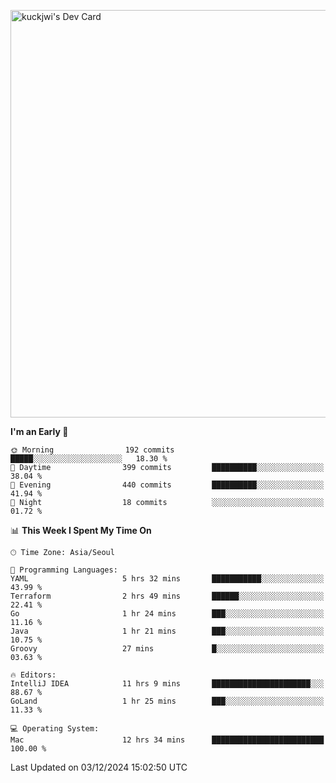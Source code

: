 <a href="https://app.daily.dev/kuckhwancho"><img src="https://api.daily.dev/devcards/v2/efef39c8028947428b3c0b486b9cd9b6.png?r=iz2&type=wide" width="652" alt="kuckjwi's Dev Card"/></a>

<!--START_SECTION:waka-->
**I'm an Early 🐤** 

```text
🌞 Morning                192 commits         █████░░░░░░░░░░░░░░░░░░░░   18.30 % 
🌆 Daytime                399 commits         ██████████░░░░░░░░░░░░░░░   38.04 % 
🌃 Evening                440 commits         ██████████░░░░░░░░░░░░░░░   41.94 % 
🌙 Night                  18 commits          ░░░░░░░░░░░░░░░░░░░░░░░░░   01.72 % 
```


📊 **This Week I Spent My Time On** 

```text
🕑︎ Time Zone: Asia/Seoul

💬 Programming Languages: 
YAML                     5 hrs 32 mins       ███████████░░░░░░░░░░░░░░   43.99 % 
Terraform                2 hrs 49 mins       ██████░░░░░░░░░░░░░░░░░░░   22.41 % 
Go                       1 hr 24 mins        ███░░░░░░░░░░░░░░░░░░░░░░   11.16 % 
Java                     1 hr 21 mins        ███░░░░░░░░░░░░░░░░░░░░░░   10.75 % 
Groovy                   27 mins             █░░░░░░░░░░░░░░░░░░░░░░░░   03.63 % 

🔥 Editors: 
IntelliJ IDEA            11 hrs 9 mins       ██████████████████████░░░   88.67 % 
GoLand                   1 hr 25 mins        ███░░░░░░░░░░░░░░░░░░░░░░   11.33 % 

💻 Operating System: 
Mac                      12 hrs 34 mins      █████████████████████████   100.00 % 
```


 Last Updated on 03/12/2024 15:02:50 UTC
<!--END_SECTION:waka-->
